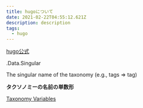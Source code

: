 ```yaml
---
title: hugoについて
date: 2021-02-22T04:55:12.621Z
description: description
tags:
  - hugo
---
```

[hugo公式](https://gohugo.io/)

.Data.Singular

The singular name of the taxonomy (e.g., tags => tag)

**タクソノミーの名前の単数形**

[Taxonomy Variables](https://gohugo.io/variables/taxonomy/#taxonomy-terms-page-variables)

